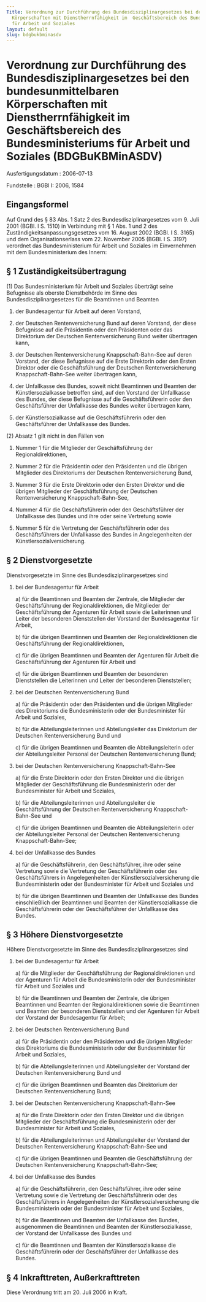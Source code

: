 ```yaml
---
Title: Verordnung zur Durchführung des Bundesdisziplinargesetzes bei den bundesunmittelbaren
  Körperschaften mit Dienstherrnfähigkeit im  Geschäftsbereich des Bundesministeriums
  für Arbeit und Soziales
layout: default
slug: bdgbukbminasdv
---
```


# Verordnung zur Durchführung des Bundesdisziplinargesetzes bei den bundesunmittelbaren Körperschaften mit Dienstherrnfähigkeit im  Geschäftsbereich des Bundesministeriums für Arbeit und Soziales (BDGBuKBMinASDV)

Ausfertigungsdatum
:   2006-07-13

Fundstelle
:   BGBl I: 2006, 1584



## Eingangsformel

Auf Grund des § 83 Abs. 1 Satz 2 des Bundesdisziplinargesetzes vom 9.
Juli 2001 (BGBl. I S. 1510) in Verbindung mit § 1 Abs. 1 und 2 des
Zuständigkeitsanpassungsgesetzes vom 16. August 2002 (BGBl. I S. 3165)
und dem Organisationserlass vom 22. November 2005 (BGBl. I S. 3197)
verordnet das Bundesministerium für Arbeit und Soziales im
Einvernehmen mit dem Bundesministerium des Innern:


## § 1 Zuständigkeitsübertragung

(1) Das Bundesministerium für Arbeit und Soziales überträgt seine
Befugnisse als oberste Dienstbehörde im Sinne des
Bundesdisziplinargesetzes für die Beamtinnen und Beamten

1.  der Bundesagentur für Arbeit auf deren Vorstand,


2.  der Deutschen Rentenversicherung Bund auf deren Vorstand, der diese
    Befugnisse auf die Präsidentin oder den Präsidenten oder das
    Direktorium der Deutschen Rentenversicherung Bund weiter übertragen
    kann,


3.  der Deutschen Rentenversicherung Knappschaft-Bahn-See auf deren
    Vorstand, der diese Befugnisse auf die Erste Direktorin oder den
    Ersten Direktor oder die Geschäftsführung der Deutschen
    Rentenversicherung Knappschaft-Bahn-See weiter übertragen kann,


4.  der Unfallkasse des Bundes, soweit nicht Beamtinnen und Beamten der
    Künstlersozialkasse betroffen sind, auf den Vorstand der Unfallkasse
    des Bundes, der diese Befugnisse auf die Geschäftsführerin oder den
    Geschäftsführer der Unfallkasse des Bundes weiter übertragen kann,


5.  der Künstlersozialkasse auf die Geschäftsführerin oder den
    Geschäftsführer der Unfallkasse des Bundes.




(2) Absatz 1 gilt nicht in den Fällen von

1.  Nummer 1 für die Mitglieder der Geschäftsführung der
    Regionaldirektionen,


2.  Nummer 2 für die Präsidentin oder den Präsidenten und die übrigen
    Mitglieder des Direktoriums der Deutschen Rentenversicherung Bund,


3.  Nummer 3 für die Erste Direktorin oder den Ersten Direktor und die
    übrigen Mitglieder der Geschäftsführung der Deutschen
    Rentenversicherung Knappschaft-Bahn-See,


4.  Nummer 4 für die Geschäftsführerin oder den Geschäftsführer der
    Unfallkasse des Bundes und ihre oder seine Vertretung sowie


5.  Nummer 5 für die Vertretung der Geschäftsführerin oder des
    Geschäftsführers der Unfallkasse des Bundes in Angelegenheiten der
    Künstlersozialversicherung.





## § 2 Dienstvorgesetzte

Dienstvorgesetzte im Sinne des Bundesdisziplinargesetzes sind

1.  bei der Bundesagentur für Arbeit

    a)  für die Beamtinnen und Beamten der Zentrale, die Mitglieder der
        Geschäftsführung der Regionaldirektionen, die Mitglieder der
        Geschäftsführung der Agenturen für Arbeit sowie die Leiterinnen und
        Leiter der besonderen Dienststellen der Vorstand der Bundesagentur für
        Arbeit,


    b)  für die übrigen Beamtinnen und Beamten der Regionaldirektionen die
        Geschäftsführung der Regionaldirektionen,


    c)  für die übrigen Beamtinnen und Beamten der Agenturen für Arbeit die
        Geschäftsführung der Agenturen für Arbeit und


    d)  für die übrigen Beamtinnen und Beamten der besonderen Dienststellen
        die Leiterinnen und Leiter der besonderen Dienststellen;





2.  bei der Deutschen Rentenversicherung Bund

    a)  für die Präsidentin oder den Präsidenten und die übrigen Mitglieder
        des Direktoriums die Bundesministerin oder der Bundesminister für
        Arbeit und Soziales,


    b)  für die Abteilungsleiterinnen und Abteilungsleiter das Direktorium der
        Deutschen Rentenversicherung Bund und


    c)  für die übrigen Beamtinnen und Beamten die Abteilungsleiterin oder der
        Abteilungsleiter Personal der Deutschen Rentenversicherung Bund;





3.  bei der Deutschen Rentenversicherung Knappschaft-Bahn-See

    a)  für die Erste Direktorin oder den Ersten Direktor und die übrigen
        Mitglieder der Geschäftsführung die Bundesministerin oder der
        Bundesminister für Arbeit und Soziales,


    b)  für die Abteilungsleiterinnen und Abteilungsleiter die
        Geschäftsführung der Deutschen Rentenversicherung Knappschaft-Bahn-See
        und


    c)  für die übrigen Beamtinnen und Beamten die Abteilungsleiterin oder der
        Abteilungsleiter Personal der Deutschen Rentenversicherung
        Knappschaft-Bahn-See;





4.  bei der Unfallkasse des Bundes

    a)  für die Geschäftsführerin, den Geschäftsführer, ihre oder seine
        Vertretung sowie die Vertretung der Geschäftsführerin oder des
        Geschäftsführers in Angelegenheiten der Künstlersozialversicherung die
        Bundesministerin oder der Bundesminister für Arbeit und Soziales und


    b)  für die übrigen Beamtinnen und Beamten der Unfallkasse des Bundes
        einschließlich der Beamtinnen und Beamten der Künstlersozialkasse die
        Geschäftsführerin oder der Geschäftsführer der Unfallkasse des Bundes.








## § 3 Höhere Dienstvorgesetzte

Höhere Dienstvorgesetzte im Sinne des Bundesdisziplinargesetzes sind

1.  bei der Bundesagentur für Arbeit

    a)  für die Mitglieder der Geschäftsführung der Regionaldirektionen und
        der Agenturen für Arbeit die Bundesministerin oder der Bundesminister
        für Arbeit und Soziales und


    b)  für die Beamtinnen und Beamten der Zentrale, die übrigen Beamtinnen
        und Beamten der Regionaldirektionen sowie die Beamtinnen und Beamten
        der besonderen Dienststellen und der Agenturen für Arbeit der Vorstand
        der Bundesagentur für Arbeit;





2.  bei der Deutschen Rentenversicherung Bund

    a)  für die Präsidentin oder den Präsidenten und die übrigen Mitglieder
        des Direktoriums die Bundesministerin oder der Bundesminister für
        Arbeit und Soziales,


    b)  für die Abteilungsleiterinnen und Abteilungsleiter der Vorstand der
        Deutschen Rentenversicherung Bund und


    c)  für die übrigen Beamtinnen und Beamten das Direktorium der Deutschen
        Rentenversicherung Bund;





3.  bei der Deutschen Rentenversicherung Knappschaft-Bahn-See

    a)  für die Erste Direktorin oder den Ersten Direktor und die übrigen
        Mitglieder der Geschäftsführung die Bundesministerin oder der
        Bundesminister für Arbeit und Soziales,


    b)  für die Abteilungsleiterinnen und Abteilungsleiter der Vorstand der
        Deutschen Rentenversicherung Knappschaft-Bahn-See und


    c)  für die übrigen Beamtinnen und Beamten die Geschäftsführung der
        Deutschen Rentenversicherung Knappschaft-Bahn-See;





4.  bei der Unfallkasse des Bundes

    a)  für die Geschäftsführerin, den Geschäftsführer, ihre oder seine
        Vertretung sowie die Vertretung der Geschäftsführerin oder des
        Geschäftsführers in Angelegenheiten der Künstlersozialversicherung die
        Bundesministerin oder der Bundesminister für Arbeit und Soziales,


    b)  für die Beamtinnen und Beamten der Unfallkasse des Bundes, ausgenommen
        die Beamtinnen und Beamten der Künstlersozialkasse, der Vorstand der
        Unfallkasse des Bundes und


    c)  für die Beamtinnen und Beamten der Künstlersozialkasse die
        Geschäftsführerin oder der Geschäftsführer der Unfallkasse des Bundes.








## § 4 Inkrafttreten, Außerkrafttreten

Diese Verordnung tritt am 20. Juli 2006 in Kraft.

